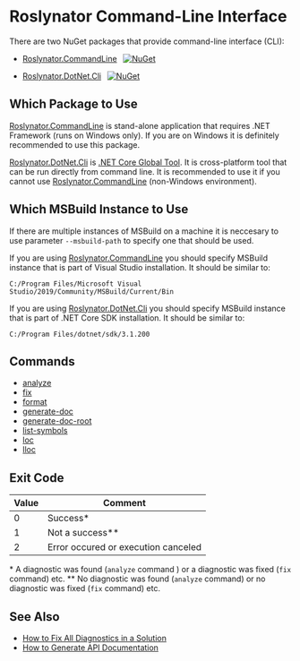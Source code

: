 
# Roslynator Command-Line Interface

There are two NuGet packages that provide command-line interface (CLI):

* [Roslynator.CommandLine](https://nuget.org/packages/Roslynator.CommandLine) &ensp;[![NuGet](https://img.shields.io/nuget/v/Roslynator.CommandLine.svg)](https://nuget.org/packages/Roslynator.CommandLine)

* [Roslynator.DotNet.Cli](https://nuget.org/packages/Roslynator.DotNet.Cli) &ensp;[![NuGet](https://img.shields.io/nuget/v/Roslynator.DotNet.Cli.svg)](https://nuget.org/packages/Roslynator.DotNet.Cli)

## Which Package to Use

[Roslynator.CommandLine](https://nuget.org/packages/Roslynator.CommandLine) is stand-alone application that requires .NET Framework (runs on Windows only).
If you are on Windows it is definitely recommended to use this package.

[Roslynator.DotNet.Cli](https://nuget.org/packages/Roslynator.DotNet.Cli) is [.NET Core Global Tool](https://docs.microsoft.com/dotnet/core/tools/global-tools).
It is cross-platform tool that can be run directly from command line.
It is recommended to use it if you cannot use [Roslynator.CommandLine](https://nuget.org/packages/Roslynator.CommandLine) (non-Windows environment).

## Which MSBuild Instance to Use

If there are multiple instances of MSBuild on a machine it is neccesary to use parameter `--msbuild-path` to specify one that should be used.

If you are using [Roslynator.CommandLine](https://nuget.org/packages/Roslynator.CommandLine) you should specify MSBuild
instance that is part of Visual Studio installation. It should be similar to:

```shell
C:/Program Files/Microsoft Visual Studio/2019/Community/MSBuild/Current/Bin
```

If you are using [Roslynator.DotNet.Cli](https://nuget.org/packages/Roslynator.DotNet.Cli) you should specify MSBuild
instance that is part of .NET Core SDK installation. It should be similar to:

```shell
C:/Program Files/dotnet/sdk/3.1.200
```

## Commands

* [analyze](analyze-command.md)
* [fix](fix-command.md)
* [format](format-command.md)
* [generate-doc](generate-doc-command.md)
* [generate-doc-root](generate-doc-root-command.md)
* [list-symbols](list-symbols-command.md)
* [loc](loc-command.md)
* [lloc](lloc-command.md)

## Exit Code

Value | Comment
--- | ---
0 | Success\*
1 | Not a success\*\*
2 | Error occured or execution canceled

\* A diagnostic was found (`analyze` command ) or a diagnostic was fixed (`fix` command) etc.
\*\* No diagnostic was found (`analyze` command) or no diagnostic was fixed (`fix` command) etc.

## See Also

* [How to Fix All Diagnostics in a Solution](../HowToFixAllDiagnostics.md)
* [How to Generate API Documentation](../HowToGenerateDocumentation.md)
